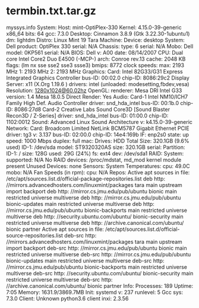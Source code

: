 # termbin.txt.tar.gz
myssys.info
System:    Host: mint-OptiPlex-330 Kernel: 4.15.0-39-generic x86_64 bits: 64 gcc: 7.3.0
           Desktop: Cinnamon 3.8.9 (Gtk 3.22.30-1ubuntu1) dm: lightdm Distro: Linux Mint 19 Tara
Machine:   Device: desktop System: Dell product: OptiPlex 330 serial: N/A  Chassis: type: 6 serial: N/A
           Mobo: Dell model: 0KP561 serial: N/A BIOS: Dell v: A00 date: 08/14/2007
CPU:       Dual core Intel Core2 Duo E4500 (-MCP-) arch: Conroe rev.13 cache: 2048 KB
           flags: (lm nx sse sse2 sse3 ssse3) bmips: 8772
           clock speeds: max: 2193 MHz 1: 2193 MHz 2: 2193 MHz
Graphics:  Card: Intel 82G33/G31 Express Integrated Graphics Controller
           bus-ID: 00:02.0 chip-ID: 8086:29c2
           Display Server: x11 (X.Org 1.19.6 ) drivers: intel (unloaded: modesetting,fbdev,vesa)
           Resolution: 1280x1024@60.02hz
           OpenGL: renderer: Mesa DRI Intel G33 version: 1.4 Mesa 18.0.5 Direct Render: Yes
Audio:     Card-1 Intel NM10/ICH7 Family High Def. Audio Controller
           driver: snd_hda_intel bus-ID: 00:1b.0 chip-ID: 8086:27d8
           Card-2 Creative Labs Sound Core3D [Sound Blaster Recon3D / Z-Series]
           driver: snd_hda_intel bus-ID: 01:00.0 chip-ID: 1102:0012
           Sound: Advanced Linux Sound Architecture v: k4.15.0-39-generic
Network:   Card: Broadcom Limited NetLink BCM5787 Gigabit Ethernet PCIE
           driver: tg3 v: 3.137 bus-ID: 02:00.0 chip-ID: 14e4:169b
           IF: enp2s0 state: up speed: 1000 Mbps duplex: full mac: <filter>
Drives:    HDD Total Size: 320.1GB (9.6% used)
           ID-1: /dev/sda model: ST9320320AS size: 320.1GB serial: <filter>
Partition: ID-1: / size: 128G used: 29G (24%) fs: ext4 dev: /dev/sda1
RAID:      System: supported: N/A
           No RAID devices: /proc/mdstat, md_mod kernel module present
           Unused Devices: none
Sensors:   System Temperatures: cpu: 49.0C mobo: N/A
           Fan Speeds (in rpm): cpu: N/A
Repos:     Active apt sources in file: /etc/apt/sources.list.d/official-package-repositories.list
           deb http: //mirrors.advancedhosters.com/linuxmint/packages tara main upstream import backport
           deb http: //mirror.cs.jmu.edu/pub/ubuntu bionic main restricted universe multiverse
           deb http: //mirror.cs.jmu.edu/pub/ubuntu bionic-updates main restricted universe multiverse
           deb http: //mirror.cs.jmu.edu/pub/ubuntu bionic-backports main restricted universe multiverse
           deb http: //security.ubuntu.com/ubuntu/ bionic-security main restricted universe multiverse
           deb http: //archive.canonical.com/ubuntu/ bionic partner
           Active apt sources in file: /etc/apt/sources.list.d/official-source-repositories.list
           deb-src http: //mirrors.advancedhosters.com/linuxmint/packages tara main upstream import backport
           deb-src http: //mirror.cs.jmu.edu/pub/ubuntu bionic main restricted universe multiverse
           deb-src http: //mirror.cs.jmu.edu/pub/ubuntu bionic-updates main restricted universe multiverse
           deb-src http: //mirror.cs.jmu.edu/pub/ubuntu bionic-backports main restricted universe multiverse
           deb-src http: //security.ubuntu.com/ubuntu/ bionic-security main restricted universe multiverse
           deb-src http: //archive.canonical.com/ubuntu/ bionic partner
Info:      Processes: 189 Uptime: 7:05 Memory: 1631.9/3869.7MB
           Init: systemd v: 237 runlevel: 5 Gcc sys: 7.3.0 Client: Unknown python3.6 client inxi: 2.3.56
